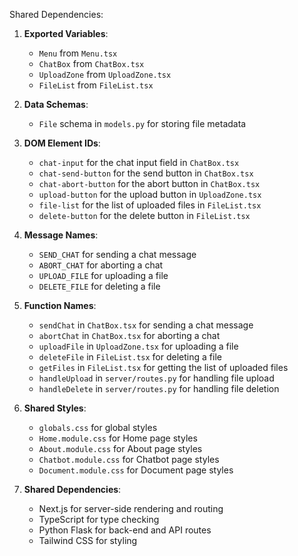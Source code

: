Shared Dependencies:

1. **Exported Variables**: 
   - `Menu` from `Menu.tsx`
   - `ChatBox` from `ChatBox.tsx`
   - `UploadZone` from `UploadZone.tsx`
   - `FileList` from `FileList.tsx`

2. **Data Schemas**: 
   - `File` schema in `models.py` for storing file metadata

3. **DOM Element IDs**: 
   - `chat-input` for the chat input field in `ChatBox.tsx`
   - `chat-send-button` for the send button in `ChatBox.tsx`
   - `chat-abort-button` for the abort button in `ChatBox.tsx`
   - `upload-button` for the upload button in `UploadZone.tsx`
   - `file-list` for the list of uploaded files in `FileList.tsx`
   - `delete-button` for the delete button in `FileList.tsx`

4. **Message Names**: 
   - `SEND_CHAT` for sending a chat message
   - `ABORT_CHAT` for aborting a chat
   - `UPLOAD_FILE` for uploading a file
   - `DELETE_FILE` for deleting a file

5. **Function Names**: 
   - `sendChat` in `ChatBox.tsx` for sending a chat message
   - `abortChat` in `ChatBox.tsx` for aborting a chat
   - `uploadFile` in `UploadZone.tsx` for uploading a file
   - `deleteFile` in `FileList.tsx` for deleting a file
   - `getFiles` in `FileList.tsx` for getting the list of uploaded files
   - `handleUpload` in `server/routes.py` for handling file upload
   - `handleDelete` in `server/routes.py` for handling file deletion

6. **Shared Styles**: 
   - `globals.css` for global styles
   - `Home.module.css` for Home page styles
   - `About.module.css` for About page styles
   - `Chatbot.module.css` for Chatbot page styles
   - `Document.module.css` for Document page styles

7. **Shared Dependencies**: 
   - Next.js for server-side rendering and routing
   - TypeScript for type checking
   - Python Flask for back-end and API routes
   - Tailwind CSS for styling
